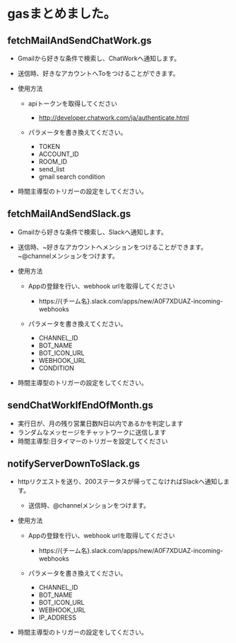 # gasまとめました。


## fetchMailAndSendChatWork.gs

- Gmailから好きな条件で検索し、ChatWorkへ通知します。
- 送信時、好きなアカウントへToをつけることができます。
- 使用方法

  - apiトークンを取得してください
    - http://developer.chatwork.com/ja/authenticate.html

  - パラメータを書き換えてください。
    - TOKEN
    - ACCOUNT_ID
    - ROOM_ID
    - send_list
    - gmail search condition
- 時間主導型のトリガーの設定をしてください。

## fetchMailAndSendSlack.gs

- Gmailから好きな条件で検索し、Slackへ通知します。
- 送信時、~好きなアカウントへメンションをつけることができます。~@channelメンションをつけます。
- 使用方法

  - Appの登録を行い、webhook urlを取得してください

    - https://{チーム名}.slack.com/apps/new/A0F7XDUAZ-incoming-webhooks

  - パラメータを書き換えてください。
    - CHANNEL_ID
    - BOT_NAME
    - BOT_ICON_URL
    - WEBHOOK_URL
    - CONDITION
- 時間主導型のトリガーの設定をしてください。

## sendChatWorkIfEndOfMonth.gs

- 実行日が、月の残り営業日数N日以内であるかを判定します
- ランダムなメッセージをチャットワークに送信します
- 時間主導型:日タイマーのトリガーを設定してください

## notifyServerDownToSlack.gs

- httpリクエストを送り、200ステータスが帰ってこなければSlackへ通知します。
  - 送信時、@channelメンションをつけます。
- 使用方法

  - Appの登録を行い、webhook urlを取得してください

    - https://{チーム名}.slack.com/apps/new/A0F7XDUAZ-incoming-webhooks

  - パラメータを書き換えてください。
    - CHANNEL_ID
    - BOT_NAME
    - BOT_ICON_URL
    - WEBHOOK_URL
    - IP_ADDRESS
- 時間主導型のトリガーの設定をしてください。

